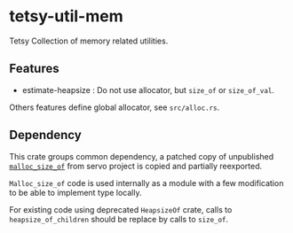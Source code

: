 # tetsy-util-mem

Tetsy Collection of memory related utilities.

## Features

- estimate-heapsize : Do not use allocator, but `size_of` or `size_of_val`.

Others features define global allocator, see `src/alloc.rs`.

## Dependency

This crate groups common dependency, a patched copy of unpublished [`malloc_size_of`](https://github.com/servo/servo/tree/master/components/malloc_size_of) from servo project is copied and partially reexported.

`Malloc_size_of` code is used internally as a module with a few modification to be able to implement type locally.

For existing code using deprecated `HeapsizeOf` crate, calls to `heapsize_of_children` should be replace by calls to `size_of`.
